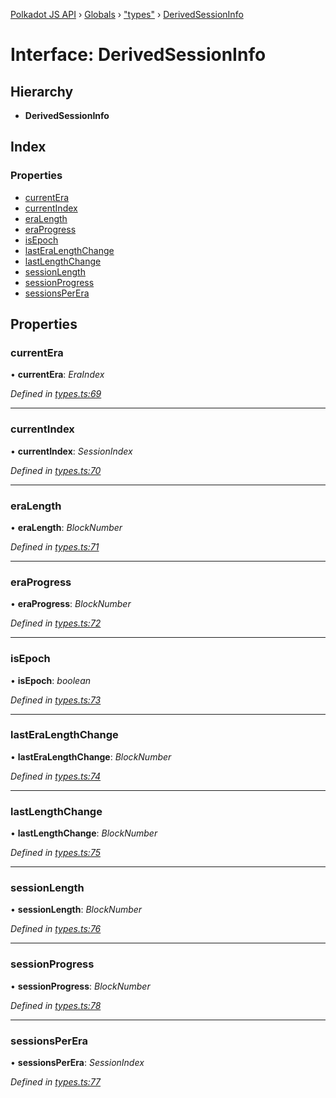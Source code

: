 [Polkadot JS API](../README.md) › [Globals](../globals.md) › ["types"](../modules/_types_.md) › [DerivedSessionInfo](_types_.derivedsessioninfo.md)

# Interface: DerivedSessionInfo

## Hierarchy

* **DerivedSessionInfo**

## Index

### Properties

* [currentEra](_types_.derivedsessioninfo.md#currentera)
* [currentIndex](_types_.derivedsessioninfo.md#currentindex)
* [eraLength](_types_.derivedsessioninfo.md#eralength)
* [eraProgress](_types_.derivedsessioninfo.md#eraprogress)
* [isEpoch](_types_.derivedsessioninfo.md#isepoch)
* [lastEraLengthChange](_types_.derivedsessioninfo.md#lasteralengthchange)
* [lastLengthChange](_types_.derivedsessioninfo.md#lastlengthchange)
* [sessionLength](_types_.derivedsessioninfo.md#sessionlength)
* [sessionProgress](_types_.derivedsessioninfo.md#sessionprogress)
* [sessionsPerEra](_types_.derivedsessioninfo.md#sessionsperera)

## Properties

###  currentEra

• **currentEra**: *EraIndex*

*Defined in [types.ts:69](https://github.com/polkadot-js/api/blob/3bb719fcfc/packages/api-derive/src/types.ts#L69)*

___

###  currentIndex

• **currentIndex**: *SessionIndex*

*Defined in [types.ts:70](https://github.com/polkadot-js/api/blob/3bb719fcfc/packages/api-derive/src/types.ts#L70)*

___

###  eraLength

• **eraLength**: *BlockNumber*

*Defined in [types.ts:71](https://github.com/polkadot-js/api/blob/3bb719fcfc/packages/api-derive/src/types.ts#L71)*

___

###  eraProgress

• **eraProgress**: *BlockNumber*

*Defined in [types.ts:72](https://github.com/polkadot-js/api/blob/3bb719fcfc/packages/api-derive/src/types.ts#L72)*

___

###  isEpoch

• **isEpoch**: *boolean*

*Defined in [types.ts:73](https://github.com/polkadot-js/api/blob/3bb719fcfc/packages/api-derive/src/types.ts#L73)*

___

###  lastEraLengthChange

• **lastEraLengthChange**: *BlockNumber*

*Defined in [types.ts:74](https://github.com/polkadot-js/api/blob/3bb719fcfc/packages/api-derive/src/types.ts#L74)*

___

###  lastLengthChange

• **lastLengthChange**: *BlockNumber*

*Defined in [types.ts:75](https://github.com/polkadot-js/api/blob/3bb719fcfc/packages/api-derive/src/types.ts#L75)*

___

###  sessionLength

• **sessionLength**: *BlockNumber*

*Defined in [types.ts:76](https://github.com/polkadot-js/api/blob/3bb719fcfc/packages/api-derive/src/types.ts#L76)*

___

###  sessionProgress

• **sessionProgress**: *BlockNumber*

*Defined in [types.ts:78](https://github.com/polkadot-js/api/blob/3bb719fcfc/packages/api-derive/src/types.ts#L78)*

___

###  sessionsPerEra

• **sessionsPerEra**: *SessionIndex*

*Defined in [types.ts:77](https://github.com/polkadot-js/api/blob/3bb719fcfc/packages/api-derive/src/types.ts#L77)*
